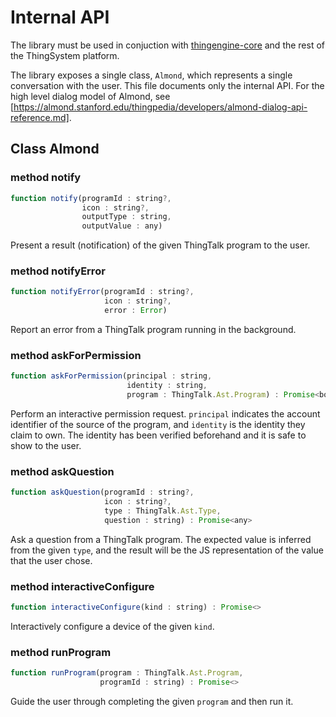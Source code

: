 # Internal API

The library must be used in conjuction with [thingengine-core](https://github.com/Stanford-Mobisocial-IoT-Lab/thingengine-core)
and the rest of the ThingSystem platform.

The library exposes a single class, `Almond`, which represents a single conversation with the user.
This file documents only the internal API. For the high level dialog model of Almond, see [https://almond.stanford.edu/thingpedia/developers/almond-dialog-api-reference.md].

## Class Almond

### method notify

```javascript
function notify(programId : string?,
                icon : string?,
                outputType : string,
                outputValue : any)
```

Present a result (notification) of the given ThingTalk program to the user.

### method notifyError

```javascript
function notifyError(programId : string?,
                     icon : string?,
                     error : Error)
```

Report an error from a ThingTalk program running in the background.

### method askForPermission

```javascript
function askForPermission(principal : string,
                          identity : string,
                          program : ThingTalk.Ast.Program) : Promise<bool>
```

Perform an interactive permission request. `principal` indicates the account identifier of the source of the program, and `identity` is the identity they
claim to own. The identity has been verified beforehand and it is safe to show
to the user.

### method askQuestion

```javascript
function askQuestion(programId : string?,
                     icon : string?,
                     type : ThingTalk.Ast.Type,
                     question : string) : Promise<any>
```

Ask a question from a ThingTalk program. The expected value is inferred
from the given `type`, and the result will be the JS representation of the
value that the user chose.

### method interactiveConfigure

```javascript
function interactiveConfigure(kind : string) : Promise<>
```

Interactively configure a device of the given `kind`.

### method runProgram

```javascript
function runProgram(program : ThingTalk.Ast.Program,
                    programId : string) : Promise<>
```

Guide the user through completing the given `program` and then run it.